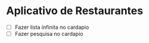 # Aplicativo de Restaurantes

- [ ] Fazer lista infinita no cardapio
- [ ] Fazer pesquisa no cardapio
